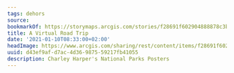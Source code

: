 ```yaml
---
tags: dehors
source:
bookmarkOf: https://storymaps.arcgis.com/stories/f28691f602904888878c3b427aa00e8d?tag=BNdiversionCulture0110&utm\_campaign=01.10.21%20Duckboot%20%28UQGTkh%29&utm\_medium=email&utm\_source=Newsletter%20-%20International&\_ke=eyJrbF9jb21wYW55X2lkIjogImJWdnZCZSIsICJrbF9lbWFpbCI6ICJoZWxsb0B5YW5uaWNrc2NodXR6LmNvbSJ9
title: A Virtual Road Trip
date: '2021-01-10T08:33:00+02:00'
headImage: https://www.arcgis.com/sharing/rest/content/items/f28691f602904888878c3b427aa00e8d/info/thumbnail/ago_downloaded.jpg/?w=800
uuid: d43ef9af-d7ac-4d36-9875-59217fb41055
description: Charley Harper's National Parks Posters
---
```

